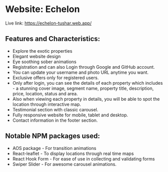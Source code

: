 # Website: Echelon

Live link: https://echelon-tushar.web.app/

## Features and Characteristics:

-  Explore the exotic properties
-  Elegant website design
-  Eye soothing sober animations
-  Registration and can also Login through Google and GitHub account.
-  You can update your username and photo URL anytime you want.
-  Exclusive offers only for registered users.
-  Only after login, you can see the details of each property which includes - a stunning cover image, segment name, property title, description, price, location, status and area.
-  Also when viewing each property in details, you will be able to spot the location through interactive map.
-  Testimonial section with classic carousel.
-  Fully responsive website for mobile, tablet and desktop.
-  Contact information in the footer section.

## Notable NPM packages used:

-  AOS package - For transition animations
-  React-leaflet - To display locations through real time maps
-  React Hook Form - For ease of use in collecting and validating forms
-  Swiper Slider - For awesome carousel animations.
